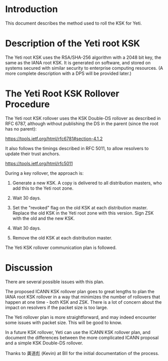Introduction
============
This document describes the method used to roll the KSK for Yeti.

Description of the Yeti root KSK 
================================
The Yeti root KSK uses the RSA/SHA-256 algorithm with a 2048 bit key,
the same as the IANA root KSK. It is generated on software, and stored
on systems secured with similar security to enterprise computing
resources. (A more complete description with a DPS will be provided
later.)

The Yeti Root KSK Rollover Procedure
====================================
The Yeti root KSK rollover uses the KSK Double-DS rollover as
described in RFC 6787, although without publishing the DS in the
parent (since the root has no parent):

https://tools.ietf.org/html/rfc6781#section-4.1.2

It also follows the timings described in RFC 5011, to allow resolvers
to update their trust anchors.

https://tools.ietf.org/html/rfc5011

During a key rollover, the approach is:

1. Generate a new KSK. A copy is delivered to all distribution
   masters, who add this to the Yeti root zone.

2. Wait 30 days.

3. Set the "revoked" flag on the old KSK at each distribution master.
   Replace the old KSK in the Yeti root zone with this version. Sign
   ZSK with the old and the new KSK.

4. Wait 30 days.

5. Remove the old KSK at each distribution master.

The Yeti KSK rollover communication plan is followed.

Discussion
==========
There are several possible issues with this plan.

The proposed ICANN KSK rollover plan goes to great lengths to
plan the IANA root KSK rollover in a way that minimizes the number of
rollovers that happen at one time - both KSK and ZSK. There is a lot
of concern about the impact on resolvers if the packet size is too
large.

The Yeti rollover plan is more straightforward, and may indeed
encounter some issues with packet size. This will be good to know.

In a future KSK rollover, Yeti can use the ICANN KSK rollover plan,
and document the differences between the more complicated ICANN
proposal and a simple KSK Double-DS rollover.

Thanks to 龚道彪 (Kevin) at BII for the initial documentation of the
process.

